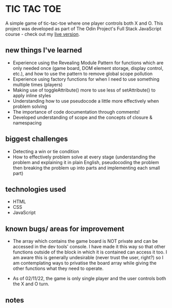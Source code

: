 # TIC TAC TOE

A simple game of tic-tac-toe where one player controls both X and O. This project was developed as part of The Odin Project's Full Stack JavaScript course - check out my [live version](https://j-mcqueen.github.io/top-TTT/).

## new things I've learned

- Experience using the Revealing Module Pattern for functions which are only needed once (game board, DOM element storage, display control, etc.), and how to use the pattern to remove global scope pollution
- Experience using factory functions for when I need to use something multiple times (players)
- Making use of toggleAttribute() more to use less of setAttribute() to apply inline styles
- Understanding how to use pseudocode a little more effectively when problem solving
- The importance of code documentation through comments!
- Developed understanding of scope and the concepts of closure & namespacing

## biggest challenges

- Detecting a win or tie condition
- How to effectively problem solve at every stage (understanding the problem and explaining it in plain English, pseudocoding the problem then breaking the problem up into parts and implementing each small part)

## technologies used

- HTML
- CSS
- JavaScript

## known bugs/ areas for improvement

- The array which contains the game board is NOT private and can be accessed in the dev tools' console. I have made it this way so that other functions outside of the block in which it is contained can access it too. I am aware this is generally undesirable (never trust the user, right?) so I am contemplating ways to privatise the board array while giving the other functions what they need to operate.

- As of 02/11/22, the game is only single player and the user controls both the X and O turn.

## notes


